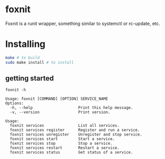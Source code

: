 # foxnit

Foxnit is a runit wrapper, something similar to systemctl or rc-update, etc. 

# Installing
```bash
make # to build
sudo make install # to install
```
## getting started
`foxnit -h`
```
Usage: foxnit [COMMAND] [OPTION] SERVICE_NAME
Options:
  -h, --help                    Print this help message.
  -v, --version                 Print version.

Usage:
  foxnit services               List all services.
  foxnit services register      Register and run a service.
  foxnit services unregister    Unregister and stop service.
  foxnit services start         Start a service.
  foxnit services stop          Stop a service.
  foxnit services restart       Restart a service.
  foxnit services status        Get status of a service.
```